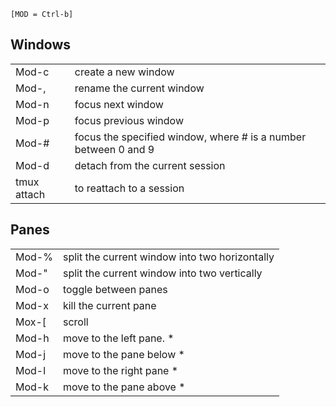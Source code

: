 `[MOD = Ctrl-b]`

## Windows

|             |                                                                 |
| ----------- | --------------------------------------------------------------- |
| Mod-c       | create a new window                                             |
| Mod-,       | rename the current window                                       |
| Mod-n       | focus next window                                               |
| Mod-p       | focus previous window                                           |
| Mod-#       | focus the specified window, where # is a number between 0 and 9 |
| Mod-d       | detach from the current session                                 |
| tmux attach | to reattach to a session                                        |


## Panes

|       |                                                |
| ----- | ---------------------------------------------- |
| Mod-% | split the current window into two horizontally |
| Mod-" | split the current window into two vertically   |
| Mod-o | toggle between panes                           |
| Mod-x | kill the current pane                          |
| Mox-[ | scroll                                         |
| Mod-h | move to the left pane. *                       |
| Mod-j | move to the pane below *                       |
| Mod-l | move to the right pane *                       |
| Mod-k | move to the pane above *                       |
